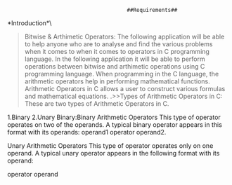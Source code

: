                                           ##Requirements##
\*Introduction*\

> Bitwise & Arthimetic Operators:
            The following application will be able to help anyone who are  to analyse and find the various problems when it comes to when it comes to operators in C programming language.
         In the following application it will be able to perform operations between bitwise and arthimetic operations using C programming language.
         When programming in the C language, the arithmetic operators help in performing mathematical functions. Arithmetic Operators in C allows a user to construct various formulas and mathematical equations.
.>>Types of Arithmetic Operators in C:
These are two types of Arithmetic Operators in C.

1.Binary
2.Unary
  Binary:Binary Arithmetic Operators
            This type of operator operates on two of the operands. A typical binary operator appears in this format with its operands:
operand1 operator operand2.
  
  Unary Arithmetic Operators
           This type of operator operates only on one operand. A typical unary operator appears in the following format with its operand:

operator operand
